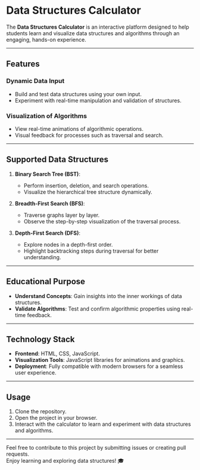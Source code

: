 # Data Structures Calculator

The **Data Structures Calculator** is an interactive platform designed to help students learn and visualize data structures and algorithms through an engaging, hands-on experience.

---

## Features

### Dynamic Data Input
- Build and test data structures using your own input.  
- Experiment with real-time manipulation and validation of structures.  

### Visualization of Algorithms
- View real-time animations of algorithmic operations.  
- Visual feedback for processes such as traversal and search.  

---

## Supported Data Structures

1. **Binary Search Tree (BST)**:  
   - Perform insertion, deletion, and search operations.  
   - Visualize the hierarchical tree structure dynamically.  

2. **Breadth-First Search (BFS)**:  
   - Traverse graphs layer by layer.  
   - Observe the step-by-step visualization of the traversal process.  

3. **Depth-First Search (DFS)**:  
   - Explore nodes in a depth-first order.  
   - Highlight backtracking steps during traversal for better understanding.  

---

## Educational Purpose  

- **Understand Concepts**: Gain insights into the inner workings of data structures.  
- **Validate Algorithms**: Test and confirm algorithmic properties using real-time feedback.  

---

## Technology Stack  

- **Frontend**: HTML, CSS, JavaScript.  
- **Visualization Tools**: JavaScript libraries for animations and graphics.  
- **Deployment**: Fully compatible with modern browsers for a seamless user experience.  

---

## Usage  

1. Clone the repository.  
2. Open the project in your browser.  
3. Interact with the calculator to learn and experiment with data structures and algorithms.  

---

Feel free to contribute to this project by submitting issues or creating pull requests.  
Enjoy learning and exploring data structures! 🎓
